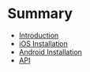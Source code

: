 # Summary

* [Introduction](README.md)
* [iOS Installation](ios-installation.md)
* [Android Installation](android-installation.md)
* [API](sdk.md)

